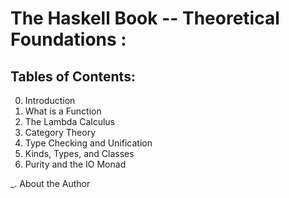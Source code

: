 # The Haskell Book -- Theoretical Foundations : 

## Tables of Contents:
0. Introduction  
1. What is a Function  
2. The Lambda Calculus  
3. Category Theory  
4. Type Checking and Unification  
5. Kinds, Types, and Classes
6. Purity and the IO Monad

_. About the Author

